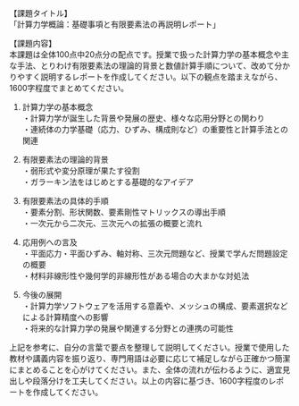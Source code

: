 【課題タイトル】  
「計算力学概論：基礎事項と有限要素法の再説明レポート」

【課題内容】  
本課題は全体100点中20点分の配点です。授業で扱った計算力学の基本概念や主な手法、とりわけ有限要素法の理論的背景と数値計算手順について、改めて分かりやすく説明するレポートを作成してください。以下の観点を踏まえながら、1600字程度でまとめてください。

1) 計算力学の基本概念  
   ・計算力学が誕生した背景や発展の歴史、様々な応用分野との関わり  
   ・連続体の力学基礎（応力、ひずみ、構成則など）の重要性と計算手法との関連  

2) 有限要素法の理論的背景  
   ・弱形式や変分原理が果たす役割  
   ・ガラーキン法をはじめとする基礎的なアイデア  

3) 有限要素法の具体的手順  
   ・要素分割、形状関数、要素剛性マトリックスの導出手順  
   ・一次元から二次元、三次元への拡張の概要と流れ  

4) 応用例への言及  
   ・平面応力・平面ひずみ、軸対称、三次元問題など、授業で学んだ問題設定の概要  
   ・材料非線形性や幾何学的非線形性がある場合の大まかな対処法  

5) 今後の展開  
   ・計算力学ソフトウェアを活用する意義や、メッシュの構成、要素選択などによる計算精度への影響  
   ・将来的な計算力学の発展や関連する分野との連携の可能性  

上記を参考に、自分の言葉で要点を整理して説明してください。授業で使用した教材や講義内容を振り返り、専門用語は必要に応じて補足しながら正確かつ簡潔にまとめることを心がけてください。また、全体の流れが伝わるように、適宜見出しや段落分けを工夫してください。以上の内容に基づき、1600字程度のレポートを作成してください。